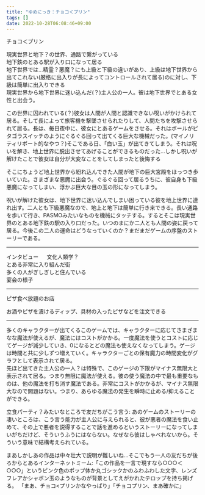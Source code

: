 ```yaml
---
title: "ゆめにっき：チョコ＜プリン"
tags: []
date: 2022-10-28T06:08:46+09:00
---
```


チョコ＜プリン

現実世界と地下？の世界、通路で繋がっている  
地下鉄のとある駅が入り口になって居る  
地下世界では...精霊？悪魔？にも上級と下級の違いがあり、上級は地下世界から出てこれない(厳格に出入りが長によってコントロールされて居る)のに対し、下級は簡単に出入りできる  
現実世界から地下世界に迷い込んだ(？)主人公の一人。彼は地下世界でとある女性と出会う。

この世界に囚われている(？)彼女は人間が人間と認識できない呪いがかけられて居る。そして長によって旅客機を撃墜させられたりして、人間たちを攻撃させられて居る。長は、毎日夜中に、彼女にとあるゲームをさせる。それはボールがピタゴラスイッチのようにぐるぐる回って出てくる巨大な機械だった。(マイノリティリポート的なやつ？)そこである日、「白い玉」が出てきてしまう。それは呪いを解き、地上世界に脱出させてあげることができるものだった...しかし呪いが解けたことで彼女は自分が大変なことをしてしまったと後悔する

そこにちょうど地上世界から紛れ込んできた人間が地下の巨大宮殿をほっつき歩いていた。さまざまな悪魔に出会う。ぐるぐる回って居るうちに、彼自身も下級悪魔になってしまい、浮かぶ巨大な目の玉の形になってしまう。

呪いが解けた彼女は、地下世界に迷い込んでしまい困っている彼を地上世界に連れ出す。二人とも下級悪魔なので、地上と地下は簡単に行き来できる。長い通路を歩いて行き、PASMOみたいなものを機械にタッチする。するとそこは現実世界のとある地下鉄の駅の入り口だった。いつのまにか二人とも人間の姿に戻って居る。今後この二人の運命はどうなっていくのか？まだまだゲームの序盤のストーリーである。

****

インタビュー  　
文化人類学？  
とある非常に入り組んだ街  
多くの人がぎしぎしと住んでいる  
宴会の様子  


*****

ピザ食べ放題のお店

お酒やピザを漬けるディップ、具材の入ったピザなどを注文できる

*****

多くのキャラクターが出てくるこのゲームでは、キャラクターに応じてさまざまなな魔法が使えるが、魔法にはコストがかかる。一度魔法を使うとコストに応じてゲージが減少していき、0になるとどの魔法も使えなくなってしまう。ゲージは時間と共に少しずつ増えていく。キャラクターごとの保有魔力の時間変化がグラフとして表示されて居る。  
先ほど出てきた主人公の一人？は特殊で、このゲージの下限がマイナス無限大と表示されて居る。つまり無限に魔法が使える。彼の使う魔法の中で最も重要なものは、他の魔法を打ち消す魔法である。非常にコストがかかるが、マイナス無限大なので問題はない。つまり、あらゆる魔法の発生を瞬時に止める/抑えることができる。

立食パーティ？みたいなところで友だちがこう言う: あのゲームのストーリーの凄いところは、こう言う能力が主人公に与えられると、彼が悪者の魔法を食い止めて、その上で悪者を説得することで話を進めるというストーリーになってしまいがちだけど、そういうふうにはならない。なぜなら彼はしゃべれないから。そういう意味で結構考えられている。

まあしかしあの作品は中々壮大で説明が難しいね...そこでもう一人の友だちが後ろからとあるインターネットミーム:「この作品を一言で現すなら○○○＜○○○」というピンク色のポップ体か丸ゴシックかのふわふわした文字、レンズフレアかシャボン玉のようなものが背景としてえがかれたテロップを持ち掲げる。
「まあ、チョコ<プリンかなやっぱり」「チョコプリン、まあ確かに」